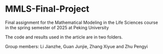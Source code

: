 # MMLS-Final-Project
Final assignment for the Mathematical Modeling in the Life Sciences course in the spring semester of 2025 at Peking University

The code and results used in the article are in two folders.

Group members: Li Jianzhe, Guan Junjie, Zhang Xiyue and Zhu Pengyi
